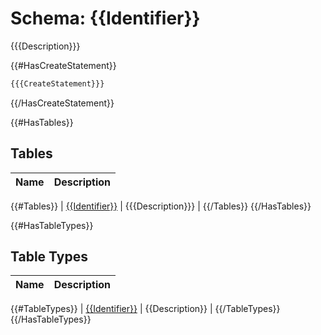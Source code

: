 ﻿# Schema: {{Identifier}}
{{{Description}}}

{{#HasCreateStatement}}
```SQL
{{{CreateStatement}}}
```
{{/HasCreateStatement}}

{{#HasTables}}
## Tables

| Name | Description |
| ---- | ----------- |
{{#Tables}}
| [{{Identifier}}](.\{{Identifier}}.md) | {{{Description}}} |
{{/Tables}}
{{/HasTables}}

{{#HasTableTypes}}
## Table Types
| Name | Description |
| ---- | ----------- |
{{#TableTypes}}
| [{{Identifier}}](.\{{Identifier}}.md) | {{Description}} |
{{/TableTypes}}
{{/HasTableTypes}}